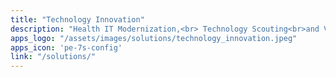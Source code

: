 ```yaml
---
title: "Technology Innovation"
description: "Health IT Modernization,<br> Technology Scouting<br>and Value Chain Analysis"
apps_logo: "/assets/images/solutions/technology_innovation.jpeg"
apps_icon: 'pe-7s-config'
link: "/solutions/"
---
```

